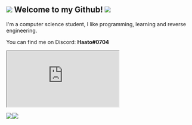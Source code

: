 ## <img src="https://cdn.betterttv.net/emote/5eaa12a074046462f768344b/1x"> Welcome to my Github! <img src="https://cdn.betterttv.net/emote/5eaa12a074046462f768344b/1x"> 
I'm a computer science student, I like programming, learning and reverse engineering.

You can find me on Discord: **Haato#0704**

<iframe src="https://www.w3schools.com" title="W3Schools Free Online Web Tutorials"></iframe>

<img src="https://cdn.betterttv.net/emote/5df0af0e91129e77b47ccadb/2x"/><img src="https://cdn.betterttv.net/emote/56f6eb647ee3e8fc6e4fe48e/2x"/>
